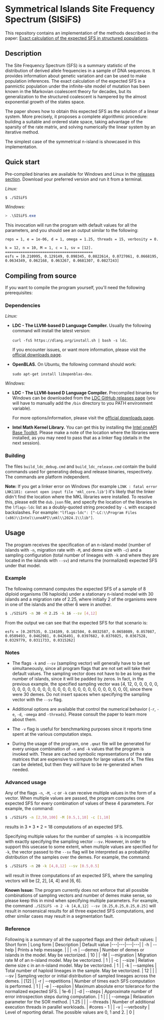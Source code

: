 # Symmetrical Islands Site Frequency Spectrum (SISiFS)

This repository contains an implementation of the methods described in the paper: [Exact calculation of the expected SFS in structured populations](https://www.biorxiv.org/content/10.1101/2023.05.10.540112v1).

## Description

The Site Frequency Spectrum (SFS) is a summary statistic of the distribution of derived allele frequencies in a sample of DNA sequences. It provides information about genetic variation and can be used to make population inferences. The exact calculation of the expected SFS in a panmictic population under the infinite-site model of mutation has been known in the Markovian coalescent theory for decades, but its generalization to the structured coalescent is hampered by the almost exponential growth of the states space. 

The paper shows how to obtain this expected SFS as the solution of a linear system.
More precisely, it proposes a complete algorithmic procedure: building a suitable and ordered state space, taking advantage of the sparsity of the rate matrix, and solving numerically the linear system by an iterative method. 

The simplest case of the symmetrical n-island is showcased in this implementation.

## Quick start

Pre-compiled binaries are available for Windows and Linux in the [releases section](https://github.com/arredondos/sisifs/releases). Download your preferred version and run it from a terminal. 

*Linux:*
``` bash
$ ./SISiFS
```
*Windows:*
``` powershell
> .\SISiFS.exe
```
This invocation will run the program with default values for all the parameters, and you should see an output similar to the following:
```
reps = 1, e = 1e-06, d = 1, omega = 1.25, threads = 15, verbosity = 0.

k = 12, n = 10, M = 1, c = 1, sv = [12].
========================================
esfs = [0.210995, 0.129149, 0.098345, 0.0822614, 0.0727061, 0.0668195, 0.0634349, 0.062168, 0.063267, 0.0681307, 0.0827243]
```

## Compiling from source

If you want to compile the program yourself, you'll need the following prerequisites:

### Dependencies
*Linux:*
 * **LDC - The LLVM-based D Language Compiler.** Usually the following command will install the latest version: 
 
    `curl -fsS https://dlang.org/install.sh | bash -s ldc`.

    If you encounter issues, or want more information, please visit the [official downloads page](https://dlang.org/download.html).

 * **OpenBLAS.** On Ubuntu, the following command should work:

    `sudo apt-get install libopenblas-dev`.

*Windows:*
 * **LDC - The LLVM-based D Language Compiler.** Precompiled binaries for Windows can be downloaded from the [LDC GitHub releases page](https://github.com/ldc-developers/ldc/releases) (you will have to manually add the `/bin` directory to you PATH environment variable). 
 
    For more options/information, please visit the [official downloads page](https://dlang.org/download.html).

 * **Intel Math Kernel Library.** You can get this by installing the [Intel oneAPI Base Toolkit](https://www.intel.com/content/www/us/en/developer/tools/oneapi/toolkits.html#base-kit). Please make a note of the location where the libraries were installed, as you may need to pass that as a linker flag (details in the next session).

### Building

The files `build_ldc_debug.cmd` and `build_ldc_release.cmd` contain the build commands used for  generating debug and release binaries, respectively. The commands are platform independent.

**Note:**  If you get a linker error on Windows (for example `LINK : fatal error LNK1181: cannot open input file 'mkl_core.lib'`) it's likely that  the linker didn't find the location where the MKL libraries were installed. To resolve  this, please edit the `dub.json` file, and specify the location of the libraries in the `lflags-ldc` list as a doubly-quoted string preceded by `-L` with escaped backslashes. For example: `"lflags-ldc": ["-LC:\\Program Files (x86)\\Intel\\oneAPI\\mkl\\2024.1\\lib"]`.

## Usage

The program receives the specification of an n-island model (number of islands with `-n`, migration rate with `-M`, and deme size with `-c`) and a sampling configuration (total number of lineages with `-k` and where they are located in the islands with `--sv`) and returns the (normalized) expected SFS under that model. 

### Example
The following command computes the expected SFS of a sample of 8 diploid organisms (16 haploids) under a stationary n-island model with 30 islands and a migration rate of 2.25, where initially 2 of the organisms were in one of the islands and the other 6 were in another. 
``` bash
$ ./SISiFS -n 30 -M 2.25 -k 16 --sv [4,12]
```
From the output we can see that the expected SFS for that scenario is:
```
esfs = [0.207535, 0.134109, 0.102504, 0.0832587, 0.0658089, 0.057087, 0.0509493, 0.0462981, 0.0426491, 0.0397682, 0.0376025, 0.0367528, 0.0329779, 0.0311733, 0.0315262]
```

### Notes
- The flags `-k` and `--sv` (sampling vector) will generally have to be set simultaneously, since all program flags that are not set will take their default values. The sampling vector does not have to be as long as the number of islands, since it will be padded by zeros. In fact, in the previous example, the specified sampling vector was [4, 12, 0, 0, 0, 0, 0, 0, 0, 0, 0, 0, 0, 0, 0, 0, 0, 0, 0, 0, 0, 0, 0, 0, 0, 0, 0, 0, 0, 0], since there were 30 demes. Do not insert spaces when specifying the sampling vector with the `--sv` flag.

- Additional options are available that control the numerical behavior  (`-r`, `-e`, `-d`, `-omega` and `-threads`). Please consult the paper to learn more about them. 

- The `-v` flag is useful for benchmarking purposes since it reports time spent at the various computation steps.

- During  the usage of the program, one `.qmat` file will be generated for every unique combination of `-n` and `-k` values that the program is invoked with. These are cached symbolic representations of the rate matrices that are expensive to compute for large values of k. The files can be deleted, but then they will have to be re-generated when needed.

### Advanced usage

Any of the flags `-n`, `-M`, `-c` or `-k` can receive multiple values in the form of a vector. When multiple values are passed, the program computes one expected SFS for every combination of values of these 4 parameters. For example, the command:
``` bash
$ ./SISiFS -n [2,50,100] -M [0.5,1,10] -c [1,10]
```
results in 3 * 3 * 2 = 18 computations of an expected SFS.


Specifying multiple values for the number of samples `-k` is incompatible with exactly specifying the sampling vector `--sv`. However, in order to support this usecase to some extent, when multiple values are specified for `-k`, the vector passed to the `--sv` flag will be interpreted as a probability distribution of the samples over the demes. For example, the command:
``` bash
$ ./SISiFS -n 20 -k [4,8,12] --sv [0.5,0.5]
```
will result in three computations of an expected SFS, where the sampling vectors will be [2, 2], [4, 4] and [6, 6].

**Known Issue:** The program currently does not enforce that all possible combinations of sampling vectors and number of demes make sense, so please keep this in mind when specifying multiple parameters. For example, the command `./SISiFS -n 2 -k [4,8,12] --sv [0.25,0.25,0.25,0.25]` will result in nonsensical results for all three expected SFS computations, and other similar cases may result in a segmentation fault.

### Reference
Following is a summary of all the supported flags and their default values:
| Short form | Long form | Description | Default value
|---|---|---|---|
| -h | --help | Prints a help message. | |
| -n | --demes | Number of demes or islands in the model. May be vectorized. | 10 |
| -M | --migration | Migration rate M of an n-island model. May be vectorized. | 1 |
| -c | --size | Relative deme size c in an n-island model. May be vectorized. | 1 |
| -k | --samples | Total number of haploid lineages in the sample. May be vectorized. | 12 |
|  | --sv | Sampling vector or initial distribution of sampled lineages across the demes. | [12] |
| -r | --repetitions | Number of times each SFS computation is performed. | 1 |
| -e | --epsilon | Maximum absolute error tolerance for the normalized expected SFS. | 1e-6 |
| -d | --steps | Approximate number of error introspection steps during computation. | 1 |
| | --omega | Relaxation parameter for the SOR method. | 1.25 |
| | --threads | Number of additional execution threads in parallel workloads. | #cores - 1 |
| -v | --verbosity | Level of reporting detail. The possible values are 0, 1 and 2. | 0 |

